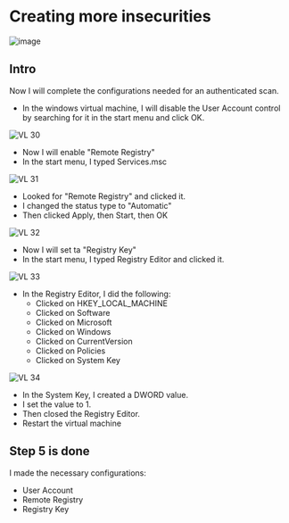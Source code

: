 # Creating more insecurities

![image](https://github.com/Ashrafs-Tech/Authenticated-Scan/assets/166546026/e794e7a4-1714-4560-ab74-f4a30b1c3674)


## Intro

Now I will complete the configurations needed for an authenticated scan.

- In the windows virtual machine, I will disable the User Account control by searching for it in the start menu and click OK.

![VL 30](https://github.com/Ashrafs-Tech/Authenticated-Scan/assets/166546026/679f80e7-99a7-4beb-9fd3-35e16e7d0904)

- Now I will enable "Remote Registry"
- In the start menu, I typed Services.msc

![VL 31](https://github.com/Ashrafs-Tech/Authenticated-Scan/assets/166546026/b2886003-b60e-45c1-bbd8-16aaf1c5a724)

- Looked for "Remote Registry" and clicked it.
- I changed the status type to "Automatic"
- Then clicked Apply, then Start, then OK

![VL 32](https://github.com/Ashrafs-Tech/Authenticated-Scan/assets/166546026/56c4bc17-5e99-4ad9-a5b8-bef1640b333e)

- Now I will set ta "Registry Key"
- In the start menu, I typed Registry Editor and clicked it.

![VL 33](https://github.com/Ashrafs-Tech/Authenticated-Scan/assets/166546026/47409973-364d-49f5-9ecc-23aa29b5d37b)

- In the Registry Editor, I did the following:
  * Clicked on HKEY_LOCAL_MACHINE
  * Clicked on Software
  * Clicked on Microsoft
  * Clicked on Windows
  * Clicked on CurrentVersion
  * Clicked on Policies
  * Clicked on System Key
 
![VL 34](https://github.com/Ashrafs-Tech/Authenticated-Scan/assets/166546026/b5a019b4-5b3d-4597-aa2b-2014ab971ec8)

- In the System Key, I created a DWORD value.
- I set the value to 1.
- Then closed the Registry Editor.
- Restart the virtual machine

## Step 5 is done
I made the necessary configurations:
- User Account
- Remote Registry
- Registry Key

